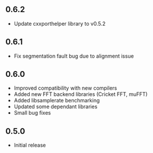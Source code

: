 ## 0.6.2

- Update cxxporthelper library to v0.5.2


## 0.6.1

- Fix segmentation fault bug due to alignment issue


## 0.6.0

- Improved compatibility with new compilers
- Added new FFT backend libraries (Cricket FFT, muFFT)
- Added libsamplerate benchmarking
- Updated some dependant libraries
- Small bug fixes


## 0.5.0

- Initial release
